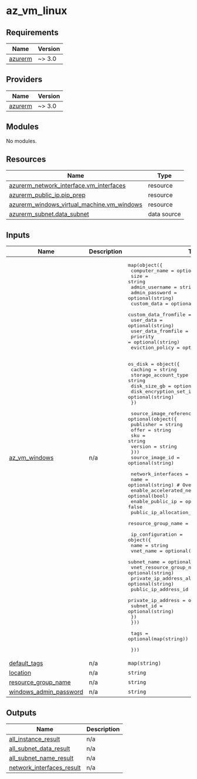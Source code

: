 # az_vm_linux

<!-- BEGINNING OF PRE-COMMIT-TERRAFORM DOCS HOOK -->
## Requirements

| Name | Version |
|------|---------|
| <a name="requirement_azurerm"></a> [azurerm](#requirement\_azurerm) | ~> 3.0 |

## Providers

| Name | Version |
|------|---------|
| <a name="provider_azurerm"></a> [azurerm](#provider\_azurerm) | ~> 3.0 |

## Modules

No modules.

## Resources

| Name | Type |
|------|------|
| [azurerm_network_interface.vm_interfaces](https://registry.terraform.io/providers/hashicorp/azurerm/latest/docs/resources/network_interface) | resource |
| [azurerm_public_ip.pip_prep](https://registry.terraform.io/providers/hashicorp/azurerm/latest/docs/resources/public_ip) | resource |
| [azurerm_windows_virtual_machine.vm_windows](https://registry.terraform.io/providers/hashicorp/azurerm/latest/docs/resources/windows_virtual_machine) | resource |
| [azurerm_subnet.data_subnet](https://registry.terraform.io/providers/hashicorp/azurerm/latest/docs/data-sources/subnet) | data source |

## Inputs

| Name | Description | Type | Default | Required |
|------|-------------|------|---------|:--------:|
| <a name="input_az_vm_windows"></a> [az\_vm\_windows](#input\_az\_vm\_windows) | n/a | <pre>map(object({<br>    computer_name        = optional(string)<br>    size                 = string<br>    admin_username       = string<br>    admin_password       = optional(string)<br>    custom_data          = optional(string)<br>    custom_data_fromfile = optional(string)<br>    user_data            = optional(string)<br>    user_data_fromfile   = optional(string)<br>    priority             = optional(string)<br>    eviction_policy      = optional(string)<br><br>    os_disk = object({<br>      caching                = string<br>      storage_account_type   = string<br>      disk_size_gb           = optional(number)<br>      disk_encryption_set_id = optional(string)<br>    })<br><br>    source_image_reference = optional(object({<br>      publisher = string<br>      offer     = string<br>      sku       = string<br>      version   = string<br>    }))<br>    source_image_id = optional(string)<br><br>    network_interfaces = map(object({<br>      name                          = optional(string) # Override name<br>      enable_accelerated_networking = optional(bool)<br>      enable_public_ip              = optional(bool) # default: false<br>      public_ip_allocation_method   = optional(string)<br>      resource_group_name           = optional(string)<br><br>      ip_configuration = object({<br>        name                          = string<br>        vnet_name                     = optional(string)<br>        subnet_name                   = optional(string)<br>        vnet_resource_group_name      = optional(string)<br>        private_ip_address_allocation = optional(string)<br>        public_ip_address_id          = optional(string)<br>        private_ip_address            = optional(string)<br>        subnet_id                     = optional(string)<br>      })<br>    }))<br><br>    tags = optional(map(string))<br><br>  }))</pre> | n/a | yes |
| <a name="input_default_tags"></a> [default\_tags](#input\_default\_tags) | n/a | `map(string)` | `{}` | no |
| <a name="input_location"></a> [location](#input\_location) | n/a | `string` | n/a | yes |
| <a name="input_resource_group_name"></a> [resource\_group\_name](#input\_resource\_group\_name) | n/a | `string` | n/a | yes |
| <a name="input_windows_admin_password"></a> [windows\_admin\_password](#input\_windows\_admin\_password) | n/a | `string` | `null` | no |

## Outputs

| Name | Description |
|------|-------------|
| <a name="output_all_instance_result"></a> [all\_instance\_result](#output\_all\_instance\_result) | n/a |
| <a name="output_all_subnet_data_result"></a> [all\_subnet\_data\_result](#output\_all\_subnet\_data\_result) | n/a |
| <a name="output_all_subnet_name_result"></a> [all\_subnet\_name\_result](#output\_all\_subnet\_name\_result) | n/a |
| <a name="output_network_interfaces_result"></a> [network\_interfaces\_result](#output\_network\_interfaces\_result) | n/a |
<!-- END OF PRE-COMMIT-TERRAFORM DOCS HOOK -->
